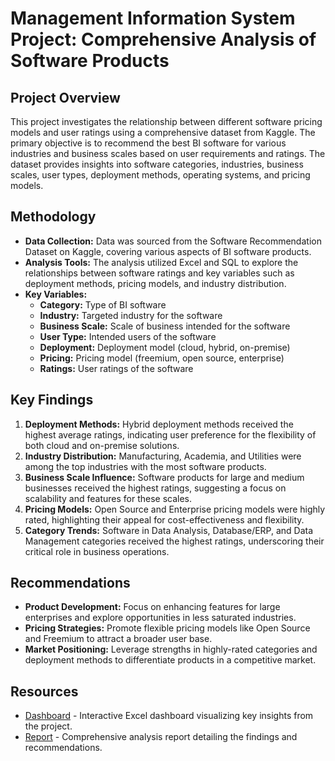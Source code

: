 # Management Information System Project: Comprehensive Analysis of Software Products

## Project Overview
This project investigates the relationship between different software pricing models and user ratings using a comprehensive dataset from Kaggle. The primary objective is to recommend the best BI software for various industries and business scales based on user requirements and ratings. The dataset provides insights into software categories, industries, business scales, user types, deployment methods, operating systems, and pricing models.

## Methodology
- **Data Collection:** Data was sourced from the Software Recommendation Dataset on Kaggle, covering various aspects of BI software products.
- **Analysis Tools:** The analysis utilized Excel and SQL to explore the relationships between software ratings and key variables such as deployment methods, pricing models, and industry distribution.
- **Key Variables:**
  - **Category:** Type of BI software
  - **Industry:** Targeted industry for the software
  - **Business Scale:** Scale of business intended for the software
  - **User Type:** Intended users of the software
  - **Deployment:** Deployment model (cloud, hybrid, on-premise)
  - **Pricing:** Pricing model (freemium, open source, enterprise)
  - **Ratings:** User ratings of the software

## Key Findings
1. **Deployment Methods:** Hybrid deployment methods received the highest average ratings, indicating user preference for the flexibility of both cloud and on-premise solutions.
2. **Industry Distribution:** Manufacturing, Academia, and Utilities were among the top industries with the most software products.
3. **Business Scale Influence:** Software products for large and medium businesses received the highest ratings, suggesting a focus on scalability and features for these scales.
4. **Pricing Models:** Open Source and Enterprise pricing models were highly rated, highlighting their appeal for cost-effectiveness and flexibility.
5. **Category Trends:** Software in Data Analysis, Database/ERP, and Data Management categories received the highest ratings, underscoring their critical role in business operations.

## Recommendations
- **Product Development:** Focus on enhancing features for large enterprises and explore opportunities in less saturated industries.
- **Pricing Strategies:** Promote flexible pricing models like Open Source and Freemium to attract a broader user base.
- **Market Positioning:** Leverage strengths in highly-rated categories and deployment methods to differentiate products in a competitive market.

## Resources
- [Dashboard](../Student-Dashboards/Management-Information-System-Project-Dashboard.xlsx) - Interactive Excel dashboard visualizing key insights from the project.
- [Report](../Student-Reports/Management-Information-System-Project-Report.pdf) - Comprehensive analysis report detailing the findings and recommendations.
